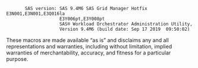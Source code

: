            SAS version: SAS 9.4M6 SAS Grid Manager Hotfix E3N001,E3N001,E3Q016la
                        E3Y006pt,E3Y008pt
                        SAS® Workload Orchestrator Administration Utility,
                        Version 9.4M6 (build date: Sep 17 2019  09:50:02)

These macros are made available “as is” and disclaims any and all representations
and warranties, including without limitation, implied warranties of
merchantability, accuracy, and fitness for a particular purpose.

